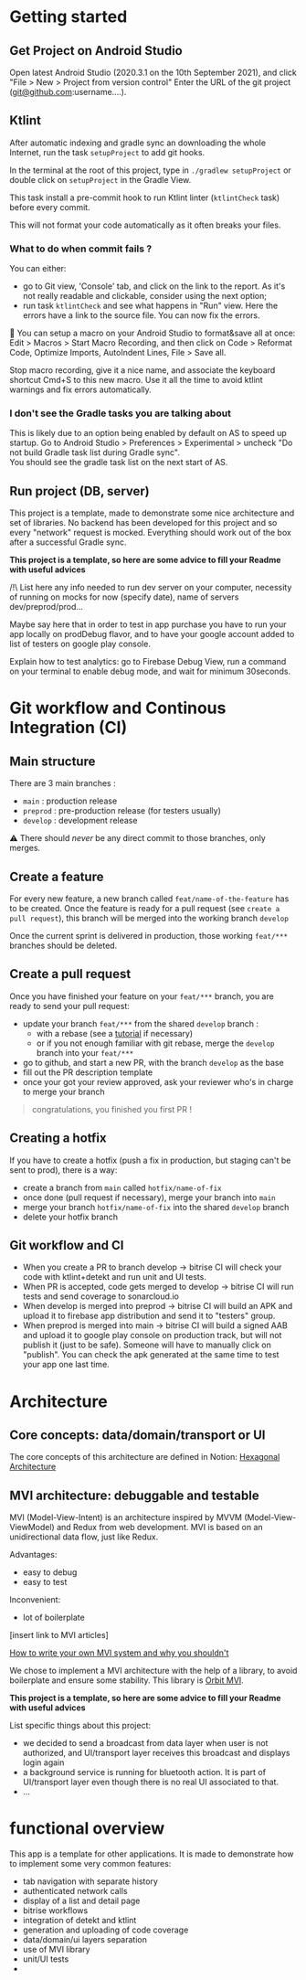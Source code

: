 # Getting started

## Get Project on Android Studio

Open latest Android Studio (2020.3.1 on the 10th September 2021), and click "File > New > Project
from version control"
Enter the URL of the git project (git@github.com:username....).

## Ktlint

After automatic indexing and gradle sync an downloading the whole Internet, run the
task `setupProject` to add git hooks.

In the terminal at the root of this project, type in `./gradlew setupProject` or double click
on `setupProject` in the Gradle View.

This task install a pre-commit hook to run Ktlint linter (`ktlintCheck` task) before every commit.

This will not format your code automatically as it often breaks your files.

### What to do when commit fails ?

You can either:

- go to Git view, 'Console' tab, and click on the link to the report. As it's not really readable
  and clickable, consider using the next option;
- run task `ktlintCheck` and see what happens in "Run" view. Here the errors have a link to the
  source file. You can now fix the errors.

📝 You can setup a macro on your Android Studio to format&save all at once: Edit > Macros > Start
Macro Recording, and then click on Code > Reformat Code, Optimize Imports, AutoIndent Lines, File >
Save all. 

Stop macro recording, give it a nice name, and associate the keyboard shortcut Cmd+S to
this new macro. Use it all the time to avoid ktlint warnings and fix errors automatically.

### I don't see the Gradle tasks you are talking about

This is likely due to an option being enabled by default on AS to speed up startup. Go to Android
Studio > Preferences > Experimental > uncheck "Do not build Gradle task list during Gradle sync".   
You should see the gradle task list on the next start of AS.

## Run project (DB, server)

This project is a template, made to demonstrate some nice architecture and set of libraries. No
backend has been developed for this project and so every "network" request is mocked. Everything
should work out of the box after a successful Gradle sync.

**This project is a template, so here are some advice to fill your Readme with useful advices**

/!\ List here any info needed to run dev server on your computer, necessity of running on mocks for
now (specify date), name of servers dev/preprod/prod...

Maybe say here that in order to test in app purchase you have to run your app locally on prodDebug
flavor, and to have your google account added to list
of testers on google play console.

Explain how to test analytics: go to Firebase Debug View, run a command on your terminal to enable
debug mode, and wait for minimum 30seconds.

# Git workflow and Continous Integration (CI)

## Main structure

There are 3 main branches :

- `main` : production release
- `preprod` : pre-production release (for testers usually)
- `develop` : development release

⚠️ There should *never* be any direct commit to those branches, only merges.

## Create a feature

For every new feature, a new branch called `feat/name-of-the-feature` has to be created. Once the
feature is ready for a pull request (see `create a pull request`), this branch will be merged into
the working branch `develop`

Once the current sprint is delivered in production, those working `feat/***` branches should be
deleted.

## Create a pull request

Once you have finished your feature on your `feat/***` branch, you are ready to send your pull
request:

- update your branch `feat/***` from the shared `develop` branch :
    - with a rebase (see a [tutorial](https://www.benmarshall.me/git-rebase/) if necessary)
    - or if you not enough familiar with git rebase, merge the `develop` branch into your `feat/***`
- go to github, and start a new PR, with the branch `develop` as the base
- fill out the PR description template
- once your got your review approved, ask your reviewer who's in charge to merge your branch

> congratulations, you finished you first PR !

## Creating a hotfix

If you have to create a hotfix (push a fix in production, but staging can't be sent to prod), there
is a way:

- create a branch from `main` called `hotfix/name-of-fix`
- once done (pull request if necessary), merge your branch into `main`
- merge your branch `hotfix/name-of-fix` into the shared `develop` branch
- delete your hotfix branch

## Git workflow and CI

- When you create a PR to branch develop -> bitrise CI will check your code with ktlint+detekt and
  run unit and UI tests.
- When PR is accepted, code gets merged to develop -> bitrise CI will run tests and send coverage to
  sonarcloud.io
- When develop is merged into preprod -> bitrise CI will build an APK and upload it to firebase app
  distribution and send it to "testers" group.
- When preprod is merged into main ->  bitrise CI will build a signed AAB and upload it to google
  play console on production track, but will not publish it (just to be safe). Someone will have to
  manually click on "publish". You can check the apk generated at the same time to test your app one
  last time.

# Architecture

## Core concepts: data/domain/transport or UI

The core concepts of this architecture are defined in
Notion: [Hexagonal Architecture](https://www.notion.so/myorg/Hexagonal-Architecture-k2ac384b004b459d8675e184e0bf6ed4)

## MVI architecture: debuggable and testable

MVI (Model-View-Intent) is an architecture inspired by MVVM (Model-View-ViewModel) and Redux from
web development. MVI is based on an unidirectional data flow, just like Redux.

Advantages:

- easy to debug
- easy to test

Inconvenient:

- lot of boilerplate

[insert link to MVI articles]

[How to write your own MVI system and why you shouldn't](https://www.youtube.com/watch?v=E6obYmkkdko)

We chose to implement a MVI architecture with the help of a library, to avoid boilerplate and ensure
some stability. This library is [Orbit MVI](https://github.com/orbit-mvi/orbit-mvi).

**This project is a template, so here are some advice to fill your Readme with useful advices**

List specific things about this project:

- we decided to send a broadcast from data layer when user is not authorized, and UI/transport layer
  receives this broadcast and displays login again
- a background service is running for bluetooth action. It is part of UI/transport layer even though
  there is no real UI associated to that.
- ...

# functional overview

This app is a template for other applications. It is made to demonstrate how to implement some very
common features:

- tab navigation with separate history
- authenticated network calls
- display of a list and detail page
- bitrise workflows
- integration of detekt and ktlint
- generation and uploading of code coverage
- data/domain/ui layers separation
- use of MVI library
- unit/UI tests
- 

